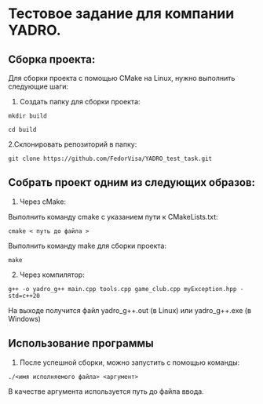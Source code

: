 # Тестовое задание для компании YADRO.

## Сборка проекта:

Для сборки проекта с помощью CMake на Linux, нужно выполнить следующие шаги:

1. Создать папку для сборки проекта:

```
mkdir build

cd build
```

2.Склонировать репозиторий  в папку:
```
git clone https://github.com/FedorVisa/YADRO_test_task.git
```
## Собрать проект одним из следующих образов:

1. Через cMake:

Выполнить команду cmake с указанием пути к CMakeLists.txt:
```
cmake < путь до файла >
```
Выполнить команду make для сборки проекта:
```
make
```

2. Через компилятор:
```
g++ -o yadro_g++ main.cpp tools.cpp game_club.cpp myException.hpp -std=c++20
```
На выходе получится файл yadro_g++.out (в Linux) или yadro_g++.exe (в Windows)

## Использование программы

1. После успешной сборки, можно запустить с помощью команды:
```
./<имя исполняемого файла> <aргумент>
```
В качестве аргумента используется путь до файла ввода.
